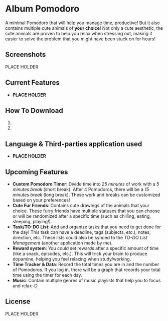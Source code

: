 # Album Pomodoro
A minimal Pomodoro that will help you manage time, productive! But it also contains multiple cute animals of **your choice**! Not only a cute aesthetic, the cute animals are proven to help you relax when stressing out, making it easier to solve the problem that you might have been stuck on for hours! 

## Screenshots
PLACE HOLDER

## Current Features
- **PLACE HOLDER**

## How To Download
1. 
2. 

## Language & Third-parties application used
- **PLACE HOLDER**

## Upcoming Features
- **Custom Pomodoro Timer**: Divide time into *25 minutes* of work with a *5 minutes break* (short break). After 4 Pomodoros, there will be a *15 minutes break* (long break). These work and breaks can be customized based on your preferences!
- **Cute Fur Friends**: Contains cute drawings of the animals that your choice. These furry friends have multiple statuses that you can choose or will be randomized after a specific time (such as chilling, eating, sleeping, playing!). 
- **Task/TO-DO List**: Add and organize tasks that you need to get done for the day! This task can have a deadline, tags (subjects, etc.), notes, direction, etc. These lists could also be synced to the *TO-DO List Management* (another application made by me).
- **Reward system**: You could set rewards after a specific amount of time (like a snack, episodes, etc.). This will trick your brain to produce dopamine, helping you feel relaxing when study/working. 
- **Time Tracker & Data**: Record the total times you are in and the number of Pomodoros. If you log in, there will be a graph that records your total time using the timer for each day.
- **Music**: Contain multiple genres of music playlists that help you to focus and relax :D

## License
PLACE HOLDER
